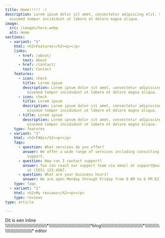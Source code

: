 ```yaml
---
title: Home!!!!! :)
description: Lorem ipsum dolor sit amet, consectetur adipiscing elit. Sed do
  eiusmod tempor incididunt ut labore et dolore magna aliqua.
image:
  src: /images/hero.webp
  alt: Home
sections:
  - variant: "1"
    html: <h2>Features</h2><p></p>
    links:
      - href: /about/
        text: About
      - href: /contact/
        text: Contact
    features:
      - icon: check
        title: Lorem ipsum
        description: Lorem ipsum dolor sit amet, consectetur adipiscing elit. Sed do
          eiusmod tempor incididunt ut labore et dolore magna aliqua.
      - icon: check
        title: Lorem ipsum
        description: Lorem ipsum dolor sit amet, consectetur adipiscing elit. Sed do
          eiusmod tempor incididunt ut labore et dolore magna aliqua.
      - title: Lorem ipsum
        description: Lorem ipsum dolor sit amet, consectetur adipiscing elit. Sed do
          eiusmod tempor incididunt ut labore et dolore magna aliqua.
    type: features
  - variant: "1"
    html: <h2>FAQs</h2><p></p>
    faqs:
      - question: What services do you offer?
        answer: We offer a wide range of services including consulting, development, and
          support.
      - question: How can I contact support?
        answer: You can reach our support team via email at support@example.com or phone
          at (555) 123-4567.
      - question: What are your business hours?
        answer: We are open Monday through Friday from 9 AM to 6 PM EST.
    type: faqs
  - variant: "1"
    html: <h2>My reviews</h2><p></p>
    type: reviews
type: article

---
```


Dit is een inline \\\\\\\\\\\\\\\\\\\\\\\\\\\\\\\\\\\\\\\\\\\\\\\\\\\\\\\\\\\\\\\*\\\\\\\\\\\\\\\\\\\\\\\\\\\\\\\\\\\\\\\\\\\\\\\\\\\\\\\\\\\\\\\*blog\\\\\\\\\\\\\\\\\\\\\\\\\\\\\\\\\\\\\\\\\\\\\\\\\\\\\\\\\\\\\\\*\\\\\\\\\\\\\\\\\\\\\\\\\\\\\\\\\\\\\\\\\\\\\\\\\\\\\\\\\\\\\\\* editor
